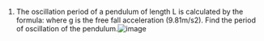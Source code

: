 1. The oscillation period of a pendulum of length L is calculated by the formula: where g is the free fall acceleration (9.81m/s2). Find the period of oscillation of the pendulum.![image](https://user-images.githubusercontent.com/66295121/190151741-4d6d9c41-b39e-458e-ad05-1821b8536b80.png)
